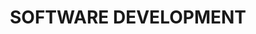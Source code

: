 ﻿---
templateKey: 'software-page'
path: /software
title: SOFTWARE DEVELOPMENT
image: /img/jumbotron.jpg
heading1: Web application
description1: >-
  React, Gatsby, Netlify
heading2: Mobile application
description2: >-
  React neative + Expo
heading3: Analytical programme
description3: >-
  R packages
---
